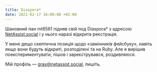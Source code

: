 ```yaml
---
title: Diaspora*
date: 2021-02-17 16:09:00 +02:00
---
```


Шановний пан mt6561 підняв свій под Diaspora* з адресою [NetAssist.social][1] і у нього наразі відкрита реєстрація.

У мене дещо скептична позиція щодо «замінників фейсбуку», навіть якщо вони будуть відкриті, розподілені та на Ruby. Але я вирішив поекспериментувати, пішов і зареєструвався, роздивляюся.

Мій профіль — [gray@netassist.social][2], пишіть.

[1]: https://netassist.social/
[2]: https://netassist.social/people/89fda1e0534e01391b47525400123456